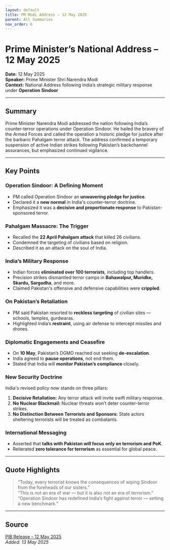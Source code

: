 ```yaml
---
layout: default
title: PM Modi Address – 12 May 2025
parent: All Summaries
nav_order: 6
---
```


# Prime Minister’s National Address – 12 May 2025

**Date:** 12 May 2025  
**Speaker:** Prime Minister Shri Narendra Modi  
**Context:** National Address following India’s strategic military response under **Operation Sindoor**

---

## Summary

Prime Minister Narendra Modi addressed the nation following India’s counter-terror operations under Operation Sindoor. He hailed the bravery of the Armed Forces and called the operation a historic pledge for justice after the barbaric Pahalgam terror attack. The address confirmed a temporary suspension of active Indian strikes following Pakistan’s backchannel assurances, but emphasized continued vigilance.

---

## Key Points

### Operation Sindoor: A Defining Moment

- PM called Operation Sindoor an **unwavering pledge for justice**.
- Declared it a **new normal** in India's counter-terror doctrine.
- Emphasized it was a **decisive and proportionate response** to Pakistan-sponsored terror.

### Pahalgam Massacre: The Trigger

- Recalled the **22 April Pahalgam attack** that killed 26 civilians.
- Condemned the targeting of civilians based on religion.
- Described it as an attack on the soul of India.

### India’s Military Response

- Indian forces **eliminated over 100 terrorists**, including top handlers.
- Precision strikes dismantled terror camps in **Bahawalpur, Muridke, Skardu, Sargodha**, and more.
- Claimed Pakistan's offensive and defensive capabilities were **crippled**.

### On Pakistan’s Retaliation

- PM said Pakistan resorted to **reckless targeting** of civilian sites — schools, temples, gurdwaras.
- Highlighted India’s **restraint**, using air defense to intercept missiles and drones.

### Diplomatic Engagements and Ceasefire

- On **10 May**, Pakistan’s DGMO reached out seeking **de-escalation**.
- India agreed to **pause operations**, not end them.
- Stated that India will **monitor Pakistan’s compliance** closely.

### New Security Doctrine

India's revised policy now stands on three pillars:

1. **Decisive Retaliation:** Any terror attack will invite swift military response.
2. **No Nuclear Blackmail:** Nuclear threats won’t deter counter-terror strikes.
3. **No Distinction Between Terrorists and Sponsors:** State actors sheltering terrorists will be treated as combatants.

### International Messaging

- Asserted that **talks with Pakistan will focus only on terrorism and PoK**.
- Reiterated **zero tolerance for terrorism** as essential for global peace.

---

## Quote Highlights

> “Today, every terrorist knows the consequences of wiping Sindoor from the foreheads of our sisters.”  
> “This is not an era of war — but it is also not an era of terrorism.”  
> “Operation Sindoor has redefined India’s fight against terror — setting a new benchmark.”

---

## Source

[PIB Release – 12 May 2025](https://pib.gov.in/PressReleasePage.aspx?PRID=XXXXXXX)  
*Added: 13 May 2025*

